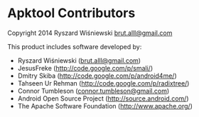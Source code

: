 # Apktool Contributors
Copyright 2014 Ryszard Wiśniewski <brut.alll@gmail.com>

This product includes software developed by:

  * Ryszard Wiśniewski (brut.alll@gmail.com)
  * JesusFreke (http://code.google.com/p/smali/)
  * Dmitry Skiba (http://code.google.com/p/android4me/)
  * Tahseen Ur Rehman (http://code.google.com/p/radixtree/)
  * Connor Tumbleson (connor.tumbleson@gmail.com)
  * Android Open Source Project (http://source.android.com/)
  * The Apache Software Foundation (http://www.apache.org/)
